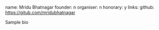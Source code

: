 name: Mridu Bhatnagar
founder: n
organiser: n
honorary: y
links:
    github: https://gitub.com/mridubhatnagar


Sample bio